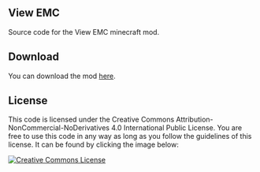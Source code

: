 ## View EMC
Source code for the View EMC minecraft mod.

## Download

You can download the mod <a href="http://minecraft.curseforge.com/projects/view-emc">here</a>.

## License
This code is licensed under the Creative Commons Attribution-NonCommercial-NoDerivatives 4.0 International Public License. You are free to use this code in any way as long as you follow the guidelines of this license. It can be found by clicking the image below:

<a rel="license" title="Creative Commons Attribution-NonCommercial-NoDerivatives 4.0 International Public License" href="http://creativecommons.org/licenses/by-nc-nd/4.0/"><img alt="Creative Commons License" style="border-width:0" src="https://i.creativecommons.org/l/by-nc-nd/4.0/88x31.png" /></a>
